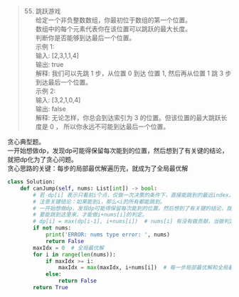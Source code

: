 > 55. 跳跃游戏  
给定一个非负整数数组，你最初位于数组的第一个位置。  
数组中的每个元素代表你在该位置可以跳跃的最大长度。  
判断你是否能够到达最后一个位置。  
示例 1:  
输入: [2,3,1,1,4]  
输出: true  
解释: 我们可以先跳 1 步，从位置 0 到达 位置 1, 然后再从位置 1 跳 3 步到达最后一个位置。  
示例 2:  
输入: [3,2,1,0,4]  
输出: false  
解释: 无论怎样，你总会到达索引为 3 的位置。但该位置的最大跳跃长度是 0 ， 所以你永远不可能到达最后一个位置。  

贪心典型题。  
一开始想做dp，发现dp可能得保留每次能到的位置，然后想到了有关键的结论，就把dp化为了贪心问题。  
贪心思路的关键：每步的局部最优解遍历完，就成为了全局最优解


```Python
class Solution:
    def canJump(self, nums: List[int]) -> bool:
        # 若 dp[i] 表示只看前i个点，仅做一次决策的条件下，直接能跳到的最远index。
        # 注意关键结论：如果能到i，那么<i的所有都能跳到。
        # 一开始想做dp，发现dp可能得保留每次能到的位置，然后想到了有关键的结论，就把dp化为了贪心问题。
        # 要能跳到这里来，才能做i+nums[i]的判定。
        # dp[i] = max(dp[i-1], i+nums[i])  # nums[i] 有没有做贡献，当做判定依据。
        if not nums:
            print('ERROR: nums type error: ', nums)
            return False
        maxIdx = 0  # 全局最优解
        for i in range(len(nums)):
            if maxIdx >= i:
                maxIdx = max(maxIdx, i+nums[i])  # 每一步局部最优解和全局最优解比较。
            else:
                return False
        return True
```
